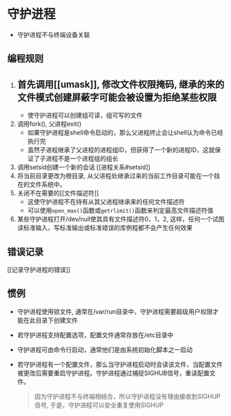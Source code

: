 # 守护进程

- 守护进程不与终端设备关联

## 编程规则

1. 首先调用[[umask]], 修改文件权限掩码, 继承的来的文件模式创建屏蔽字可能会被设置为拒绝某些权限
   - 
   - 使守护进程可以创建组可读，组可写的文件
2. 调用fork(), 父进程exit() 
   - 如果守护进程是shell命令启动的，那么父进程终止会让shell认为命令已经执行完
   - 虽然子进程继承了父进程的进程组ID，但获得了一个新的进程ID，这就保证了子进程不是一个进程组的组长
3. 调用setsid创建一个新的会话
    [[进程关系#setsid]]
4. 将当前目录更改为根目录, 从父进程处继承过来的当前工作目录可能在一个挂在的文件系统中。 
5. 关闭不在需要的[[文件描述符]]
   - 这使守护进程不在持有从其父进程继承来的任何文件描述符
   - 可以使用`open_max()`函数或`getrlimit()`函数来判定最高文件描述符值
6. 某些守护进程打开/dev/null使其具有文件描述符0，1，2, 这样，任何一个试图读标准输入，写标准输出或标准错误的库例程都不会产生任何效果  

## 错误记录

[[记录守护进程的错误]]

## 惯例

- 守护进程使用锁文件, 通常在/var/run目录中，守护进程需要超级用户权限才能在此目录下创建文件
- 若守护进程支持配置选项，配置文件通常存放在/etc目录中
- 守护进程可由命令行启动，通常他们是由系统初始化脚本之一启动
- 若守护进程有一个配置文件，那么当守护进程启动时会读该文件，当配置文件被更改后需要重启守护进程。守护进程通过捕捉SIGHUB信号，重读配置文件。 

  > 因为守护进程不与终端相结合，所以守护进程没有理由接收到SIGHUP信号, 于是，守护进程可以安全重复使用SIGHUP 